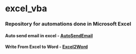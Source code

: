 # excel_vba

### Repository for automations done in Microsoft Excel


#### Auto send email in excel - [AutoSendEmail](automatic_send_email.xlsm)
#### Write From Excel to Word - [Excel2Word](https://github.com/abbylagar/excel_vba/tree/main/report/Rbook1.xlsm)


